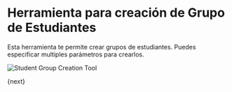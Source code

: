 <!-- add-breadcrumbs -->
# Herramienta para creación de Grupo de Estudiantes

Esta herramienta te permite crear grupos de estudiantes. Puedes especificar multiples parámetros para crearlos.


<img class="screenshot" alt="Student Group Creation Tool" src="/docs/assets/img/education/student/student-group-creation-tool.png">

{next}

